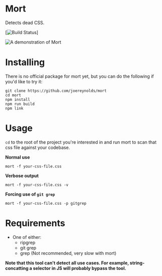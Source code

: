 # Mort

Detects dead CSS.

[![Build Status](https://travis-ci.org/joereynolds/mort.svg?branch=master)]


![A demonstration of Mort](https://i.imgur.com/7qgUYpj.gif)

# Installing

There is no official package for mort yet, but you can do the following if you'd like to try it:

```
git clone https://github.com/joereynolds/mort
cd mort
npm install
npm run build
npm link
```

# Usage

`cd` to the root of the project you're interested in and run mort to scan that css file against your codebase.

**Normal use**
```
mort -f your-css-file.css
```

**Verbose output**
```
mort -f your-css-file.css -v
```

**Forcing use of `git grep`**
```
mort -f your-css-file.css -p gitgrep
```

# Requirements

- One of either:
    - ripgrep
    - git grep
    - grep (Not recommended, very slow with mort)


**Note that this tool can't detect all use cases. For example, string-concatting a selector in JS will probably bypass the tool.**
